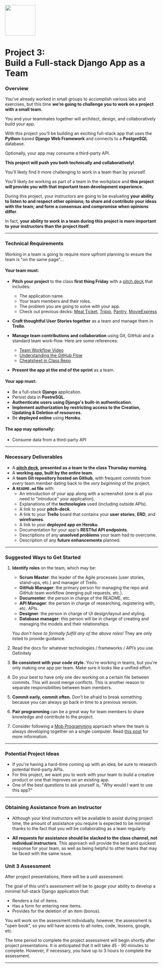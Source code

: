 <img src="https://i.imgur.com/2y0Lyzy.png" width=100>

# Project 3:<br>Build a Full-stack Django App as a Team

### Overview

You’ve already worked in small groups to accomplish various labs and exercises, but this time **we’re going to challenge you to work on a
project with a small team.**

You and your teammates together will architect, design, and collaboratively build your app.

With this project you'll be building an exciting full-stack app that uses the **Python**-based **Django Web Framework** and connects to a **PostgreSQL** database.

Optionally, your app may consume a third-party API.

**This project will push you both technically and collaboratively!**

You'll likely find it more challenging to work in a team than by yourself.

You'll likely be working as part of a team in the workplace and **this project will provide you with that important team development experience.**

During this project, your instructors are going to be evaluating **your ability to listen to and respect other opinions; to share and contribute your ideas with the team; and form a consensus and compromise when opinions differ**.

In fact, **your ability to work in a team during this project is more important to your instructors than the project itself**.

---

### Technical Requirements

Working in a team is going to require more upfront planning to ensure the team is "on the same page"...

#### Your team must:

- **Pitch your project** to the class **first thing Friday** with a [pitch deck][pitch-deck] that includes:
  - The application name.
  - Your team members and their roles.
  - The problem you are going to solve with your app.
  - Check out previous decks: [Meal Ticket](https://docs.google.com/presentation/d/1CsBuC-a_AZ1yXJEE-EbptPIdgj1MktiNALyQyhaFfrM/edit#slide=id.p), [Tripio](https://docs.google.com/presentation/d/1gvOypLc4VjKqJzdAW68iwh28uGDSH4Sp1KnA5grDo2g/edit#slide=id.p), [Pantry](https://docs.google.com/presentation/d/1WvHoN5MNaRembgcoog5p0GtivVCOZSzvfPyeevzy08g/edit), [MovieExpress](https://docs.google.com/presentation/d/1Z-ng_6QpUF0pMHOfKNxfRfOLiK-uaXYOyxv94g3kKgI/edit#slide=id.p)

- **Craft thoughtful User Stories together** as a team and manage them in **Trello**.
- **Manage team contributions and collaboration** using Git, GitHub and a standard team work-flow.  Here are some references:
	- [Team Workflow Video](https://www.youtube.com/watch?v=oFYyTZwMyAg)
	- [Understanding the GitHub Flow](https://guides.github.com/introduction/flow/)
	- [Cheatsheet in Class Repo](../../resources/git_workflow_team_cheatsheet.md)
- **Present the app at the end of the sprint** as a team.

#### Your app must:

- Be a full-stack **Django** application.
- Persist data in **PostreSQL**.
- **Authenticate users using Django's built-in authentication**.
- **Implement authorization by restricting access to the Creation, Updating & Deletion of resources.**
- Be **deployed online** using **Heroku**.

#### The app may optionally:

- Consume data from a third-party API

---

### Necessary Deliverables

- A **[pitch deck][pitch-deck], presented as a team to the class Thursday morning**.
- A **working app, built by the entire team**.
- A **team Git repository hosted on Github**, with frequent commits from
  *every* team member dating back to the *very beginning* of the project.
- **A `README.md` file** with:
	- An introduction of your app along with a screenshot (one is all you need to "introduce" your application).
    - Explanations of the **technologies** used (including outside APIs).
    - A link to your **pitch-deck**.
    - A link to your **Trello** board that contains your **user stories**, **ERD**, and **wireframes**.
    - A link to your **deployed app on Heroku**.
    - Documentation for your app's **RESTful API endpoints**.
    - Descriptions of any **unsolved problems** your team had to overcome.
    - Description of any **future enhancements** planned.

---

### Suggested Ways to Get Started

1.  **Identify roles** on the team, which may be:

    - **Scrum Master**: the leader of the Agile processes (user stories, stand-ups, etc.) and manager of Trello.
    - **GitHub Manager**: the primary person for managing the repo and GitHub  team workflow (merging pull requests, etc.).
    - **Documenter**: the person in charge of the README, etc.
    - **API Manager**: the person in charge of researching, registering with, etc. APIs.
    - **Designer**: the person in charge of UI design/layout and styling.
    - **Database manager**: this person will be in charge of creating and
      managing the models and their relationships.

    You *don't have to formally fulfill any of the above roles!* They are only listed to provide guidance.
2.  Read the docs for whatever technologies / frameworks / API’s you use. Definitely 
3.  **Be consistent with your code style.** You're working in teams, but
    you're only making one app per team. Make sure it looks like a unified
    effort.
4. Do your best to have only one dev working on a certain file between commits.  This will avoid merge conflicts. This is another reason to separate responsibilities between team members.
5.  **Commit early, commit often.** Don’t be afraid to break something
    because you can always go back in time to a previous version.
6. **Pair programming** can be a great way for team members to share knowledge and contribute to the project.
7. Consider following a [Mob Programming](https://en.wikipedia.org/wiki/Mob_programming) approach where the team is always developing together on a single computer.  Read [this post](http://underthehood.meltwater.com/blog/2016/06/01/mob-programming/) for more information.

---

### Potential Project Ideas

- If you're having a hard-time coming up with an idea, be sure to research potential third-party APIs.
- For this project, we want you to work with your team to build a creative product or one that improves on an existing app.
- One of the best questions to ask yourself is, "Why would I want to use this app?"

---

### Obtaining Assistance from an Instructor

- Although your kind instructors will be available to assist during project time, the amount of assistance you require is expected to be minimal thanks to the fact that you will be collaborating as a team regularly. 

- **All requests for assistance should be slacked to the class channel, not individual instructors**.  This approach will provide the best and quickest response for your team, as well as being helpful to other teams that may be faced with the same issue.

### Unit 3 Assessment

After project presentations, there will be a unit assessment.

The goal of this unit's assessment will be to gauge your ability to develop a minimal full-stack Django application that:

- Renders a list of items.
- Has a form for entering new items.
- Provides for the deletion of an item (bonus).

You will work on the assessment individually, however, the assessment is "open book", so you will have access to all notes, code, lessons, google, etc.

The time period to complete the project assessment will begin shortly after project presentations.  It is anticipated that it will take 45 - 90 minutes to complete.  However, if necessary, you have up to 3 hours to complete the assessment.


<!-- LINKS -->

[pitch-deck]: https://pitchdeck.improvepresentation.com/what-is-a-pitch-deck
[inception]:  https://blog.pivotal.io/labs/labs/agile-inception_knowing-what-to-build-and-where-to-start

---

